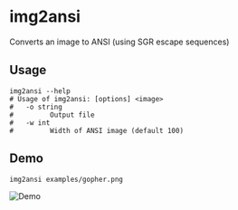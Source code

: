 # img2ansi

Converts an image to ANSI (using SGR escape sequences)

## Usage

```shell
img2ansi --help
# Usage of img2ansi: [options] <image>
#   -o string
#         Output file
#   -w int
#         Width of ANSI image (default 100)
```

## Demo

```shell
img2ansi examples/gopher.png
```

![Demo](https://raw.githubusercontent.com/lloiser/img2ansi/master/assets/ansi-gopher.png)
